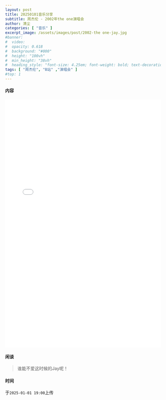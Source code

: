 ```yaml
---
layout: post
title: 20250101音乐分享
subtitle: 周杰伦 - 2002年the one演唱会
author: 清尘
categories: [ "音乐" ]
excerpt_image: /assets/images/post/2002-the one-jay.jpg
#banner:
#  video: 
#  opacity: 0.618
#  background: "#000"
#  height: "100vh"
#  min_height: "38vh"
#  heading_style: "font-size: 4.25em; font-weight: bold; text-decoration: underline"
tags: [ "周杰伦", "B站" ,"演唱会" ]
#top: 1
---
```


#### 内容

<div><iframe id="bili-radio" style="width: 100%; height: 800px;"
  src="//www.bilibili.com/blackboard/html5mobileplayer.html?isOutside=true&aid=76445829&bvid=BV1NJ41127Bj&cid=130758596&p=1&autoplay=1"
  scrolling="no" border="0" frameborder="no" framespacing="0" allowfullscreen="true"></iframe></div>


#### 闲谈

> 谁能不爱这时候的Jay呢！

#### 时间

于`2025-01-01 19:00`上传
